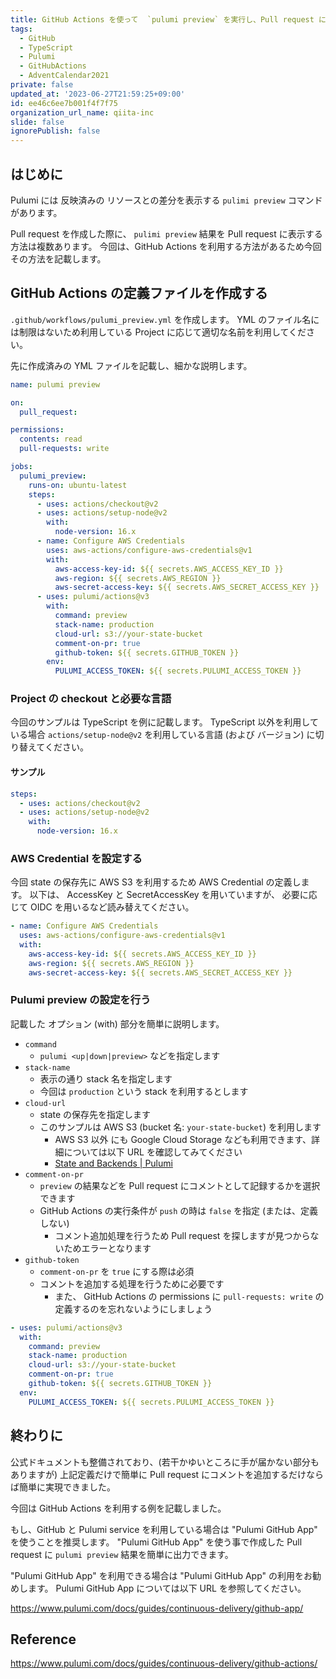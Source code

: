 ```yaml
---
title: GitHub Actions を使って  `pulumi preview` を実行し、Pull request に表示する方法 (TypeScript 編)
tags:
  - GitHub
  - TypeScript
  - Pulumi
  - GitHubActions
  - AdventCalendar2021
private: false
updated_at: '2023-06-27T21:59:25+09:00'
id: ee46c6ee7b001f4f7f75
organization_url_name: qiita-inc
slide: false
ignorePublish: false
---
```


## はじめに

Pulumi には 反映済みの リソースとの差分を表示する `pulimi preview` コマンドがあります。

Pull request を作成した際に、 `pulimi preview` 結果を Pull request に表示する方法は複数あります。
今回は、GitHub Actions を利用する方法があるため今回その方法を記載します。

## GitHub Actions の定義ファイルを作成する

`.github/workflows/pulumi_preview.yml` を作成します。
YML のファイル名には制限はないため利用している Project に応じて適切な名前を利用してください。

先に作成済みの YML ファイルを記載し、細かな説明します。

```yml:.github/workflows/pulumi_preview.yml
name: pulumi preview

on:
  pull_request:

permissions:
  contents: read
  pull-requests: write

jobs:
  pulumi_preview:
    runs-on: ubuntu-latest
    steps:
      - uses: actions/checkout@v2
      - uses: actions/setup-node@v2
        with:
          node-version: 16.x
      - name: Configure AWS Credentials
        uses: aws-actions/configure-aws-credentials@v1
        with:
          aws-access-key-id: ${{ secrets.AWS_ACCESS_KEY_ID }}
          aws-region: ${{ secrets.AWS_REGION }}
          aws-secret-access-key: ${{ secrets.AWS_SECRET_ACCESS_KEY }}
      - uses: pulumi/actions@v3
        with:
          command: preview
          stack-name: production
          cloud-url: s3://your-state-bucket
          comment-on-pr: true
          github-token: ${{ secrets.GITHUB_TOKEN }}
        env:
          PULUMI_ACCESS_TOKEN: ${{ secrets.PULUMI_ACCESS_TOKEN }}
```

### Project の checkout と必要な言語

今回のサンプルは TypeScript を例に記載します。
TypeScript 以外を利用している場合 `actions/setup-node@v2` を利用している言語 (および バージョン) に切り替えてください。

#### サンプル

```yml
steps:
  - uses: actions/checkout@v2
  - uses: actions/setup-node@v2
    with:
      node-version: 16.x
```

### AWS Credential を設定する

今回 state の保存先に AWS S3 を利用するため AWS Credential の定義します。
以下は、 AccessKey と SecretAccessKey を用いていますが、 必要に応じて OIDC を用いるなど読み替えてください。

```yml
- name: Configure AWS Credentials
  uses: aws-actions/configure-aws-credentials@v1
  with:
    aws-access-key-id: ${{ secrets.AWS_ACCESS_KEY_ID }}
    aws-region: ${{ secrets.AWS_REGION }}
    aws-secret-access-key: ${{ secrets.AWS_SECRET_ACCESS_KEY }}
```

### Pulumi preview の設定を行う

記載した オプション (with) 部分を簡単に説明します。

- `command`
  - `pulumi <up|down|preview>` などを指定します
- `stack-name`
  - 表示の通り stack 名を指定します
  - 今回は `production` という stack を利用するとします
- `cloud-url`
  - state の保存先を指定します
  - このサンプルは AWS S3 (bucket 名: `your-state-bucket`) を利用します
    - AWS S3 以外 にも Google Cloud Storage なども利用できます、詳細については以下 URL を確認してみてください
    - [State and Backends | Pulumi](https://www.pulumi.com/docs/intro/concepts/state/)
- `comment-on-pr`
  - `preview` の結果などを Pull request にコメントとして記録するかを選択できます
  - GitHub Actions の実行条件が `push` の時は `false` を指定 (または、定義しない)
    - コメント追加処理を行うため Pull request を探しますが見つからないためエラーとなります
- `github-token`
  - `comment-on-pr` を `true` にする際は必須
  - コメントを追加する処理を行うために必要です
    - また、 GitHub Actions の permissions に `pull-requests: write` の定義するのを忘れないようにしましょう

```yml
- uses: pulumi/actions@v3
  with:
    command: preview
    stack-name: production
    cloud-url: s3://your-state-bucket
    comment-on-pr: true
    github-token: ${{ secrets.GITHUB_TOKEN }}
  env:
    PULUMI_ACCESS_TOKEN: ${{ secrets.PULUMI_ACCESS_TOKEN }}
```

## 終わりに

公式ドキュメントも整備されており、(若干かゆいところに手が届かない部分もありますが) 上記定義だけで簡単に Pull request にコメントを追加するだけならば簡単に実現できました。

今回は GitHub Actions を利用する例を記載しました。

もし、GitHub と Pulumi service を利用している場合は "Pulumi GitHub App" を使うことを推奨します。
"Pulumi GitHub App" を使う事で作成した Pull request に `pulumi preview` 結果を簡単に出力できます。

"Pulumi GitHub App" を利用できる場合は "Pulumi GitHub App" の利用をお勧めします。
Pulumi GitHub App については以下 URL を参照してください。

https://www.pulumi.com/docs/guides/continuous-delivery/github-app/

## Reference

https://www.pulumi.com/docs/guides/continuous-delivery/github-actions/

